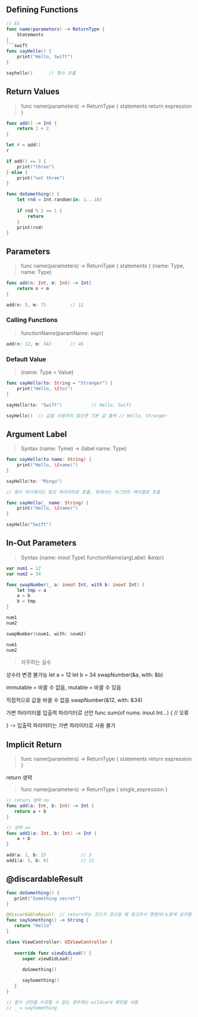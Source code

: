 ## Defining Functions
```swift
// EX
func name(parameters) -> ReturnType {
	Statements
}
```swift
func sayHello() {
	print("Hello, Swift")
}

sayhello()		// 함수 호출
```


## Return Values
> func name(parameters) -> ReturnType {
	statements
    return expression
}

```swift
func add() -> Int {
    return 1 + 2
}

let r = add()
r

if add() == 3 {
    print("three")
} else {
    print("not three")
}

func doSomething() {
    let rnd = Int.random(in: 1...10)
    
    if rnd % 2 == 1 {
        return
    }
    print(rnd)
}
```

## Parameters
> func name(parameters) -> ReturnType {
	statements
}
> (name: Type, name: Type)

```swift
func add(n: Int, m: Int) -> Int{
    return n + m
}

add(n: 5, m: 7)			// 12
```

### Calling Functions
> functionName(paramName: expr)
```swift
add(n: 12, m: 34)		// 46
```
### Default Value
> (name: Type = Value)
```swift
func sayHello(to: String = "Stranger") {
    print("Hello, \(to)")			
}

sayHello(to: "Swift")			// Hello, Swift

sayHello()  // 값을 사용하지 않으면 기본 값 출력 // Hello, Stranger
```

## Argument Label
> Syntax
(name: Tyme) -> (label name: Type)

```swift
func sayHello(to name: String) {
    print("Hello, \(name)")
}

sayHello(to: "Mingu")

// 함수 바디에서는 항상 파라미터로 호출, 밖에서는 아그먼트 레이블로 호출

func sayHello(_ name: String) {
    print("Hello, \(name)")
}

sayHello("Swift")
```

## In-Out Parameters
> Syntax
(name: inout Type)
functionName(argLabel: &expr)

```swift
var num1 = 12
var num2 = 34

func swapNumber(_ a: inout Int, with b: inout Int) {
    let tmp = a
    a = b
    b = tmp
}

num1
num2

swapNumber(&num1, with: &num2)

num1
num2
```

> 자주하는 실수

 상수라 변경 불가능
let a = 12
let b = 34
swapNumber(&a, with: &b)

 immutable = 바꿀 수 없음, mutable = 바꿀 수 있음

직접적으로 값을 바꿀 수 없음
swapNumber(&12, with: &34)


 가변 파라미터를 입출력	파라미터로 선언
func sum(of nums: inout Int...) {   // 오류

}
 -> 입출력 파라미터는 가변 파라미터로 사용 불가

## Implicit Return
> func name(parameters) -> ReturnType {
	statements
    return expression
}

return 생략

> func name(parameters) -> ReturnType {
	single_expression
}

```swift
// return 생략 no
func add(a: Int, b: Int) -> Int {
   return a + b
}

// 생략 on
func add1(a: Int, b: Int) -> Int {
    a + b
}

add(a: 1, b: 2)				// 3
add1(a: 5, b: 6)			// 11
```

## @discardableResult
```swift
func doSomething() {
   print("Something secret")
}

@discardableResult  // return하는 코드가 경고일 때 경고무시 명령어(노랑색 삼각형 모양)
func saySomething() -> String {
   return "Hello"
}

class ViewController: UIViewController {
      
   override func viewDidLoad() {
      super.viewDidLoad()
      
      doSomething()

      saySomething()
   }
}

// 함수 선언을 수정할 수 없는 경우에는 wildcard 패턴을 사용
// _ = saySomething
```
